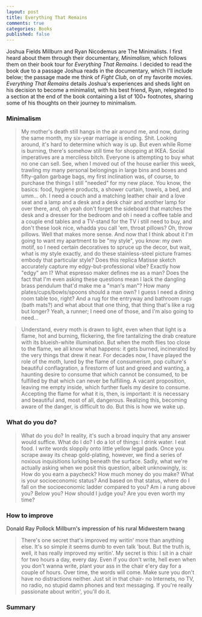 ```yaml
---
layout: post
title: Everything That Remains
comments: true
categories: Books
published: false
---
```


Joshua Fields Millburn and Ryan Nicodemus are The Minimalists. I first heard about them through their documentary, *Minimalism*, which follows them on their book tour for *Everything That Remains*. I decided to read the book due to a passage Joshua reads in the documentary, which I'll include below; the passage made me think of *Fight Club*, on of my favorite movies. *Everything That Remains* details Joshua's experiences and sheds light on his decision to become a minimalist, with his best friend, Ryan, relegated to a section at the end of the book containing a list of 100+ footnotes, sharing some of his thoughts on their journey to minimalism.

### Minimalism
> My mother's death still hangs in the air around me, and now, during the same month, my six-year marriage is ending. Shit. Looking around, it's hard to determine which way is up. But even while Rome is burning, there's somehow still time for shopping at IKEA. Social imperatives are a merciless bitch. Everyone is attempting to buy what no one can sell. See, when I moved out of the house earlier this week, trawling my many personal belongings in large bins and boxes and fifty-gallon garbage bags, my first inclination was, of course, to purchase the things I still "needed" for my new place. You know, the basics: food, hygiene products, a shower curtain, towels, a bed, and umm... oh. I need a couch and a matching leather chair and a love seat and a lamp and a desk and a desk chair and another lamp for over there, and, oh yeah don't forget the sideboard that matches the desk and a dresser for the bedroom and oh i need a coffee table and a couple end tables and a TV-stand for the TV i still need to buy, and don't these look nice, whadda you call 'em, throat pillows? Oh, throw pillows. Well that makes more sense. And now that I think about it I'm going to want my apartment to be "my style", you know: my own motif, so I need certain decoratives to spruce up the decor, but wait, what is my style exactly, and do these stainless-steel picture frames embody that particular style? Does this replica Matisse sketch accurately capture my edgy-but-professional vibe? Exactly how "edgy" am I? What espresso maker defines me as a man? Does the fact that I'm even asking these questions mean I lack the dangling brass pendulum that'd make me a "man's man"? How many plates/cups/bowls/spoons should a man own? I guess I need a dining room table too, right? And a rug for the entryway and bathroom rugs (bath mats?) and what about that one thing, that thing that's like a rug but longer? Yeah, a runner; I need one of those, and I'm also going to need...

> Understand, every moth is drawn to light, even when that light is a flame, hot and burning, flickering, the fire tantalizing the drab creature with its blueish-white illumination. But when the moth flies too close to the flame, we all know what happens: it gets burned, incinerated by the very things that drew it near. For decades now, I have played the role of the moth, lured by the flame of consumerism, pop culture's beautiful conflagration, a firestorm of lust and greed and wanting, a haunting desire to consume that which cannot be consumed, to be fulfilled by that which can never be fulfilling. A vacant proposition, leaving me empty inside, which further fuels my desire to consume. Accepting the flame for what it is, then, is important: it is necessary and beautiful and, most of all, dangerous. Realizing this, becoming aware of the danger, is difficult to do. But this is how we wake up.


### What do you do?
> What do you do? In reality, it's such a broad inquiry that any answer would suffice. What do I do? I do a lot of things: I drink water. I eat food. I write words sloppily onto little yellow legal pads. Once you scrape away its cheap gold-plating, however, we find  a series of noxious inquisitions lurking beneath the surface. Sadly, what we're actually asking when we posit this question, albeit unknowingly, is: How do you earn a paycheck? How much money do you make? What is your socioeconomic status? And based on that status, where do I fall on the socioeconomic ladder compared to you? Am i a rung above you? Below you? How should I judge you? Are you even worth my time?


### How to improve
Donald Ray Pollock Millburn's impression of his rural Midwestern twang
> There's one secret that's improved my writin' more than anything else. It's so simple it seems dumb to even talk 'bout. But the truth is, well, it has really improved my writin'. My secret is this: I sit in a chair for two hours a day, every day. Even if you don't write, hell even when you don't wanna write, plant your ass in the chair e'ery day for a couple of hours. Over time, the words will come. Make sure you don't have no distractions neither. Just sit in that chair- no Internets, no TV, no radio, no stupid damn phones and text messaging. If you're really passionate about writin', you'll do it.

### Summary
